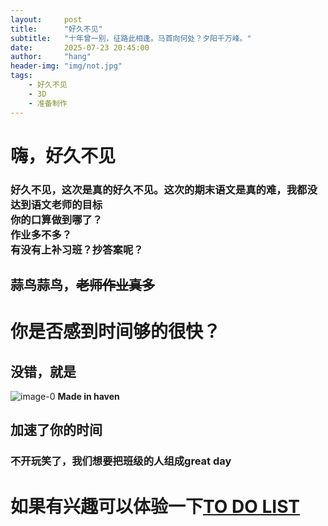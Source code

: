 ```yaml
---
layout:     post
title:      "好久不见"
subtitle:   "十年曾一别，征路此相逢。马首向何处？夕阳千万峰。"
date:       2025-07-23 20:45:00
author:     "hang"
header-img: "img/not.jpg"
tags:
    - 好久不见
    - 3D
    - 准备制作
---
```

# 嗨，好久不见
### 好久不见，这次是真的好久不见。这次的期末语文是真的难，我都没达到语文老师的目标<br>你的口算做到哪了？<br>作业多不多？<br>有没有上补习班？抄答案呢？
## 蒜鸟蒜鸟，~~老师作业真多~~
# 你是否感到时间够的很快？
## 没错，就是
![image-0](https://i1.hdslb.com/bfs/archive/67844b4b176b8d2f5b016d80a0ac6632d15e4f36.jpg)
**Made in haven**
## 加速了你的时间
### 不开玩笑了，我们想要把班级的人组成great day
# 如果有兴趣可以体验一下[TO DO LIST](https://d.20204.xyz)
